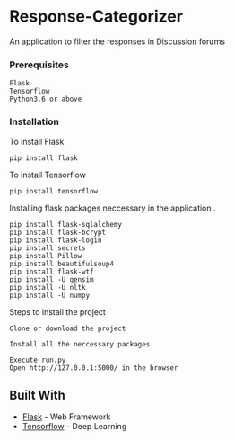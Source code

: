 # Response-Categorizer
An application to filter the responses in Discussion forums


### Prerequisites


```
Flask
Tensorflow
Python3.6 or above
```

### Installation

To install Flask

```
pip install flask
```

To install Tensorflow

```
pip install tensorflow
```

Installing flask packages neccessary in the application
.
```
pip install flask-sqlalchemy
pip install flask-bcrypt
pip install flask-login
pip install secrets
pip install Pillow
pip install beautifulsoup4
pip install flask-wtf
pip install -U gensim
pip install -U nltk
pip install -U numpy
```

Steps to install the project

```
Clone or download the project
```


```
Install all the neccessary packages
```


```
Execute run.py
Open http://127.0.0.1:5000/ in the browser
```

## Built With

* [Flask](http://flask.pocoo.org/docs/1.0/) - Web Framework
* [Tensorflow](https://www.tensorflow.org/) - Deep Learning


